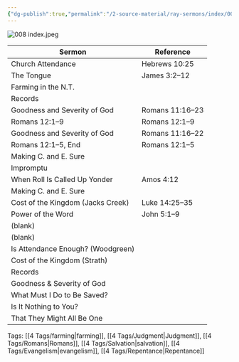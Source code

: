 ```yaml
---
{"dg-publish":true,"permalink":"/2-source-material/ray-sermons/index/008-may-1959-aug-1959/"}
---
```


![008 index.jpeg](/img/user/2%20Source%20Material/Ray%20Sermons/Scans/008%20index.jpeg)

| Sermon                             | Reference              |
|------------------------------------|------------------------|
| Church Attendance                  | Hebrews 10:25          |
| The Tongue                         | James 3:2–12           |
| Farming in the N.T.                |                        |
| Records                            |                        |
| Goodness and Severity of God       | Romans 11:16–23        |
| Romans 12:1–9                      | Romans 12:1–9          |
| Goodness and Severity of God       | Romans 11:16–22        |
| Romans 12:1–5, End                 | Romans 12:1–5          |
| Making C. and E. Sure              |                        |
| Impromptu                          |                        |
| When Roll Is Called Up Yonder      | Amos 4:12              |
| Making C. and E. Sure              |                        |
| Cost of the Kingdom (Jacks Creek)  | Luke 14:25–35          |
| Power of the Word                  | John 5:1–9             |
| (blank)                            |                        |
| (blank)                            |                        |
| Is Attendance Enough? (Woodgreen)  |                        |
| Cost of the Kingdom (Strath)       |                        |
| Records                            |                        |
| Goodness & Severity of God         |                        |
| What Must I Do to Be Saved?        |                        |
| Is It Nothing to You?              |                        |
| That They Might All Be One         |                        |

Tags: [[4 Tags/farming\|farming]], [[4 Tags/Judgment\|Judgment]], [[4 Tags/Romans\|Romans]], [[4 Tags/Salvation\|salvation]], [[4 Tags/Evangelism\|evangelism]], [[4 Tags/Repentance\|Repentance]]